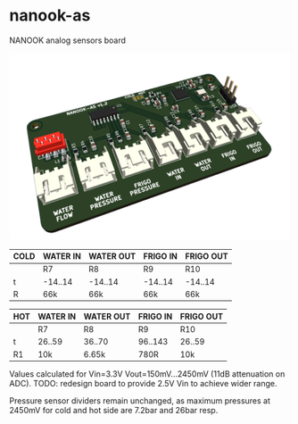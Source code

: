 # nanook-as
NANOOK analog sensors board

 ![nanook-as with ESP32C3](board/render.png)

|COLD        |WATER IN |WATER OUT|FRIGO IN|FRIGO OUT|
|------------|---------|---------|--------|---------|
|            |   R7    |   R8    |   R9   |   R10   |
| t          |-14..14  |-14..14  |-14..14 |-14..14  |
| R          |66k      |66k      |66k     |66k      |


|HOT         |WATER IN |WATER OUT|FRIGO IN|FRIGO OUT|
|------------|---------|---------|--------|---------|
|            |   R7    |   R8    |   R9   |   R10   |
| t          |26..59   |36..70   |96..143 |26..59   |
| R1         |10k      |6.65k    |780R    |10k      |

Values calculated for Vin=3.3V Vout=150mV...2450mV (11dB attenuation on ADC).
TODO: redesign board to provide 2.5V Vin to achieve wider range.

Pressure sensor dividers remain unchanged, as maximum pressures at 2450mV for cold and hot side are 7.2bar and 26bar resp.